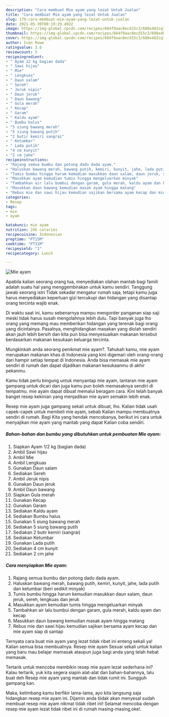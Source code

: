 ```yaml
---
description: "Cara membuat Mie ayam yang lezat Untuk Jualan"
title: "Cara membuat Mie ayam yang lezat Untuk Jualan"
slug: 179-cara-membuat-mie-ayam-yang-lezat-untuk-jualan
date: 2021-05-30T00:19:29.492Z
image: https://img-global.cpcdn.com/recipes/664f9aac8ecd15c3/680x482cq70/mie-ayam-foto-resep-utama.jpg
thumbnail: https://img-global.cpcdn.com/recipes/664f9aac8ecd15c3/680x482cq70/mie-ayam-foto-resep-utama.jpg
cover: https://img-global.cpcdn.com/recipes/664f9aac8ecd15c3/680x482cq70/mie-ayam-foto-resep-utama.jpg
author: Ivan Rowe
ratingvalue: 3.6
reviewcount: 5
recipeingredient:
- " Ayam 12 kg bagian dada"
- " Sawi hijau"
- " Mie"
- " Lengkuas"
- " Daun salam"
- " Sereh"
- " Jeruk nipis"
- " Daun jeruk"
- " Daun bawang"
- " Gula merah"
- " Kecap"
- " Garam"
- " Kaldu ayam"
- " Bumbu halus"
- "5 siung bawang merah"
- "5 siung bawang putih"
- "2 butir kemiri sangrai"
- " Ketumbar"
- " Lada putih"
- "4 cm kunyit"
- "2 cm jahe"
recipeinstructions:
- "Rajang semua bumbu dan potong dadu dada ayam."
- "Haluskan bawang merah, bawang putih, kemiri, kunyit, jahe, lada putih dan ketumbar (beri sedikit minyak)"
- "Tumis bumbu hingga harum kemudian masukkan daun salam, daun jeruk, sereh, lengkuas dan jeruk"
- "Masukkan ayam kemudian tumis hingga mengeluarkan minyak"
- "Tambahkan air lalu bumbui dengan garam, gula merah, kaldu ayam dan kecap"
- "Masukkan daun bawang kemudian masak ayam hingga matang"
- "Rebus mie dan sawi hijau kemudian sajikan bersama ayam kecap dan mie ayam siap di santap"
categories:
- Resep
tags:
- mie
- ayam

katakunci: mie ayam 
nutrition: 245 calories
recipecuisine: Indonesian
preptime: "PT15M"
cooktime: "PT31M"
recipeyield: "1"
recipecategory: Lunch

---
```



![Mie ayam](https://img-global.cpcdn.com/recipes/664f9aac8ecd15c3/680x482cq70/mie-ayam-foto-resep-utama.jpg)

Apabila kalian seorang orang tua, menyediakan olahan mantab bagi famili adalah suatu hal yang menggembirakan untuk kamu sendiri. Tanggung jawab seorang istri Tidak sekadar mengatur rumah saja, tetapi kamu juga harus menyediakan keperluan gizi tercukupi dan hidangan yang disantap orang tercinta wajib enak.

Di waktu  saat ini, kamu sebenarnya mampu mengorder panganan siap saji meski tidak harus susah mengolahnya lebih dulu. Tapi banyak juga lho orang yang memang mau memberikan hidangan yang terenak bagi orang yang dicintainya. Pasalnya, menghidangkan masakan yang diolah sendiri akan jauh lebih bersih dan kita pun bisa menyesuaikan makanan tersebut berdasarkan makanan kesukaan keluarga tercinta. 



Mungkinkah anda seorang penikmat mie ayam?. Tahukah kamu, mie ayam merupakan makanan khas di Indonesia yang kini digemari oleh orang-orang dari hampir setiap tempat di Indonesia. Anda bisa memasak mie ayam sendiri di rumah dan dapat dijadikan makanan kesukaanmu di akhir pekanmu.

Kamu tidak perlu bingung untuk menyantap mie ayam, lantaran mie ayam gampang untuk dicari dan juga kamu pun boleh memasaknya sendiri di tempatmu. mie ayam dapat dibuat memalui beragam cara. Kini telah banyak banget resep kekinian yang menjadikan mie ayam semakin lebih enak.

Resep mie ayam juga gampang sekali untuk dibuat, lho. Kalian tidak usah capek-capek untuk membeli mie ayam, sebab Kalian mampu membuatnya sendiri di rumah. Bagi Kita yang hendak mencobanya, berikut ini cara untuk menyajikan mie ayam yang mantab yang dapat Kalian coba sendiri.

<!--inarticleads1-->

##### Bahan-bahan dan bumbu yang dibutuhkan untuk pembuatan Mie ayam:

1. Siapkan  Ayam 1/2 kg (bagian dada)
1. Ambil  Sawi hijau
1. Ambil  Mie
1. Ambil  Lengkuas
1. Gunakan  Daun salam
1. Sediakan  Sereh
1. Ambil  Jeruk nipis
1. Gunakan  Daun jeruk
1. Ambil  Daun bawang
1. Siapkan  Gula merah
1. Gunakan  Kecap
1. Gunakan  Garam
1. Sediakan  Kaldu ayam
1. Sediakan  Bumbu halus
1. Gunakan 5 siung bawang merah
1. Sediakan 5 siung bawang putih
1. Sediakan 2 butir kemiri (sangrai)
1. Sediakan  Ketumbar
1. Gunakan  Lada putih
1. Sediakan 4 cm kunyit
1. Sediakan 2 cm jahe




<!--inarticleads2-->

##### Cara menyiapkan Mie ayam:

1. Rajang semua bumbu dan potong dadu dada ayam.
1. Haluskan bawang merah, bawang putih, kemiri, kunyit, jahe, lada putih dan ketumbar (beri sedikit minyak)
1. Tumis bumbu hingga harum kemudian masukkan daun salam, daun jeruk, sereh, lengkuas dan jeruk
1. Masukkan ayam kemudian tumis hingga mengeluarkan minyak
1. Tambahkan air lalu bumbui dengan garam, gula merah, kaldu ayam dan kecap
1. Masukkan daun bawang kemudian masak ayam hingga matang
1. Rebus mie dan sawi hijau kemudian sajikan bersama ayam kecap dan mie ayam siap di santap




Ternyata cara buat mie ayam yang lezat tidak ribet ini enteng sekali ya! Kalian semua bisa membuatnya. Resep mie ayam Sesuai sekali untuk kalian yang baru mau belajar memasak ataupun juga bagi anda yang telah hebat memasak.

Tertarik untuk mencoba membikin resep mie ayam lezat sederhana ini? Kalau tertarik, yuk kita segera siapin alat-alat dan bahan-bahannya, lalu buat deh Resep mie ayam yang mantab dan tidak rumit ini. Sungguh gampang kan. 

Maka, ketimbang kamu berfikir lama-lama, ayo kita langsung saja hidangkan resep mie ayam ini. Dijamin anda tiidak akan menyesal sudah membuat resep mie ayam nikmat tidak ribet ini! Selamat mencoba dengan resep mie ayam lezat tidak ribet ini di rumah masing-masing,oke!.

